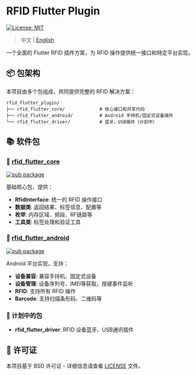 # RFID Flutter Plugin

[![License: MIT](https://img.shields.io/badge/License-BSD-yellow.svg)](https://opensource.org/license/bsd-3-clause)

> 中文 | [English](README.md)

一个全面的 Flutter RFID 插件方案，为 RFID 操作提供统一接口和特定平台实现。


## 📦 包架构

本项目由多个包组成，共同提供完整的 RFID 解决方案：

```
rfid_flutter_plugin/
├── rfid_flutter_core/             # 核心接口和共享代码
├── rfid_flutter_android/          # Android 手持机/固定式设备插件
└── rfid_flutter_driver/           # 蓝牙、USB插件（计划中）
```


## 📚 软件包

### 📱 [rfid_flutter_core](./rfid_flutter_core)
[![pub package](https://img.shields.io/pub/v/rfid_flutter_core.svg)](https://pub.dev/packages/rfid_flutter_core)

基础核心包，提供：
- **RfidInterface**: 统一的 RFID 操作接口
- **数据类**: 返回结果、标签信息、配置等
- **枚举**: 内存区域、频段、RF链路等
- **工具类**: 标签处理和验证工具

### 📱 [rfid_flutter_android](./rfid_flutter_android)
[![pub package](https://img.shields.io/pub/v/rfid_flutter_android.svg)](https://pub.dev/packages/rfid_flutter_android)

Android 平台实现，支持：
- **设备兼容**: 兼容手持机、固定式设备
- **设备管理**: 设备序列号、IMEI等获取，按键事件监听
- **RFID**: 支持所有 RFID 操作
- **Barcode**: 支持扫描条形码、二维码等

### 📱 计划中的包

- **rfid_flutter_driver**: RFID 设备蓝牙、USB通讯插件


## 📄 许可证

本项目基于 BSD 许可证 - 详细信息请查看 [LICENSE](LICENSE) 文件。